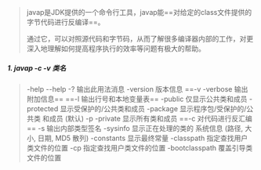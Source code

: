 > javap是JDK提供的一个命令行工具，javap能==对给定的class文件提供的字节代码进行反编译==。
>
> 通过它，可以对照源代码和字节码，从而了解很多编译器内部的工作，对更深入地理解如何提高程序执行的效率等问题有极大的帮助。

##### 1. javap -c -v 类名

> -help  --help  -?        输出此用法消息
>   -version                 版本信息
>   ==-v  -verbose             输出附加信息==
>   ==-l                       输出行号和本地变量表==
>   -public                  仅显示公共类和成员
>   -protected               显示受保护的/公共类和成员
>   -package                 显示程序包/受保护的/公共类
>                            和成员 (默认)
>   -p  -private             显示所有类和成员
>   ==-c                       对代码进行反汇编==
>   -s                       输出内部类型签名
>   -sysinfo                 显示正在处理的类的
>                            系统信息 (路径, 大小, 日期, MD5 散列)
>   -constants               显示最终常量
>   -classpath <path>        指定查找用户类文件的位置
>   -cp <path>               指定查找用户类文件的位置
>   -bootclasspath <path>    覆盖引导类文件的位置

